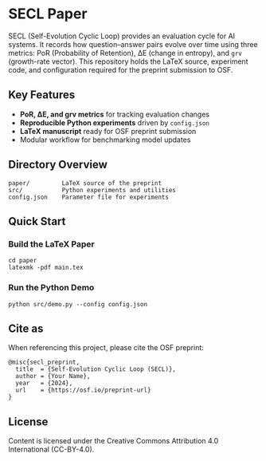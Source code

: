 # SECL Paper

SECL (Self-Evolution Cyclic Loop) provides an evaluation cycle for AI systems. It records how question–answer pairs evolve over time using three metrics: PoR (Probability of Retention), ΔE (change in entropy), and `grv` (growth-rate vector). This repository holds the LaTeX source, experiment code, and configuration required for the preprint submission to OSF.

## Key Features

- **PoR, ΔE, and grv metrics** for tracking evaluation changes
- **Reproducible Python experiments** driven by `config.json`
- **LaTeX manuscript** ready for OSF preprint submission
- Modular workflow for benchmarking model updates

## Directory Overview

```
paper/         LaTeX source of the preprint
src/           Python experiments and utilities
config.json    Parameter file for experiments
```

## Quick Start

### Build the LaTeX Paper

```
cd paper
latexmk -pdf main.tex
```

### Run the Python Demo

```
python src/demo.py --config config.json
```

## Cite as

When referencing this project, please cite the OSF preprint:

```
@misc{secl_preprint,
  title  = {Self-Evolution Cyclic Loop (SECL)},
  author = {Your Name},
  year   = {2024},
  url    = {https://osf.io/preprint-url}
}
```

## License

Content is licensed under the Creative Commons Attribution 4.0 International (CC-BY-4.0).

